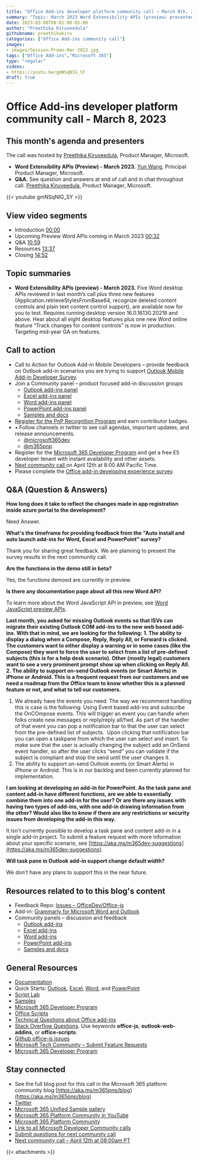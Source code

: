 ```yaml
---
title: "Office Add-ins developer platform community call – March 8th, 2023"
summary: "Topic: March 2023 Word Extensibility APIs (preview) presented by Yun Wang, Principal Product Manager at Microsoft. The call was hosted by Preethika Kiruveedula. Recorded on March 8, 2023."
date: 2023-03-08T08:01:00-05:00
author: "Preethika Kiruveedula"
githubname: preethikakiru
categories: ["Office Add-ins community call"]
images:
- images/Session-Promo-Mar-2023.jpg
tags: ["Office Add-ins","Microsoft 365"]
type: "regular"
videos:
- https://youtu.be/gmNSqNIG_SY
draft: true
---
```


# Office Add-ins developer platform community call - March 8, 2023

## This month's agenda and presenters

The call was hosted by [Preethika Kiruveedula](www.linkedin.com/in/preethika-kiruveedula-529b7a148), Product Manager, Microsoft.

* **Word Extensibility APIs (Preview) - March 2023.** [Yun Wang](https://www.linkedin.com/in/wang-yun-99370463/?originalSubdomain=cn), Principal Product Manager, Microsoft. 
* **Q&A.** See question and answers at end of call and in chat throughout call. [Preethika Kiruveedula](www.linkedin.com/in/preethika-kiruveedula-529b7a14), Product Manager, Microsoft.

{{< youtube gmNSqNIG_SY >}}

## View video segments

* Introduction [00:00](https://youtu.be/gmNSqNIG_SY?t=0)
* Upcoming Preview Word APIs coming in March 2023 [00:32](https://youtu.be/gmNSqNIG_SY?t=32)
* Q&A [10:59](https://youtu.be/gmNSqNIG_SY?t=659)
* Resources [13:37](https://youtu.be/gmNSqNIG_SY?t=817)
* Closing [14:52](https://youtu.be/gmNSqNIG_SY?t=892)

## Topic summaries

* **Word Extensibility APIs (preview) - March 2023.** Five Word desktop APIs reviewed in last month’s call plus three new features (Application.retrieveStylesFromBase64, recognize deleted content controls and plain text content control support), are available now for you to test.  Requires running desktop version 16.0.16130.20218 and above.  Hear about all eight desktop features plus one new Word online feature “Track changes for content controls” is now in production. Targeting mid-year GA on features.

## Call to action

* Call to Action for Outlook Add-in Mobile Developers – provide feedback on Outlook add-in scenarios you are trying to support [Outlook Mobile Add-in Developer Survey](https://forms.office.com/Pages/ResponsePage.aspx?id=v4j5cvGGr0GRqy180BHbRw5b9d2wAdRLj9NKAu1xfddUM1pW).
* Join a Community panel – product focused add-in discussion groups 
    * [Outlook add-ins panel](https://ux.microsoft.com/Panel/OutlookAddinDeveloper)
    * [Excel add-ins panel](https://ux.microsoft.com/Panel/ExcelAddinDeveloper)
    * [Word add-ins panel](https://ux.microsoft.com/Panel/WordAddinDeveloper)
    * [PowerPoint add-ins panel](https://ux.microsoft.com/Panel/PowerPointAddinDeveloper)
    * [Samples and docs](https://ux.microsoft.com/Panel/OfficeAddinImproveSamplesDocs)
* [Register for the PnP Recognition Program](https://pnp.github.io/recognitionprogram/) and earn contributor badges.
* •	Follow channels in twitter to see call agendas, important updates, and release announcements. 
    * [@microsoft365dev](https://twitter.com/microsoft365dev)
    * [@m365pnp](https://twitter.com/m365pnp)
* Register for the [Microsoft 365 Developer Program](https://aka.ms/m365/devprogram) and get a free E5 developer tenant with instant availability and other assets.
* [Next community call ](https://aka.ms/officeaddinscommunitycall) on April 12th at 8:00 AM Pacific Time.
* Please complete the [Office add-in developing experience survey](https://forms.office.com/r/wmzCgccbPa).

## Q&A (Question & Answers)

**How long does it take to reflect the changes made in app registration inside azure portal to the development?**

Need Answer.

**What's the timeframe for providing feedback from the "Auto install and auto launch add-ins for Word, Excel and PowerPoint" survey?**

Thank you for sharing great feedback. We are planning to present the survey results in the next community call.

**Are the functions in the demo still in beta?**

Yes, the functions demoed are currently in preview.

**Is there any documentation page about all this new Word API?**

To learn more about the Word JavaScript API in preview, see [Word JavaScript preview APIs](https://learn.microsoft.com/en-us/javascript/api/requirement-sets/word/word-preview-apis?view=powerpoint-js-preview).

**Last month, you asked for missing Outlook events so that ISVs can migrate their existing Outlook COM add-ins to the new web based add-ins. With that in mind, we are looking for the following: 1. The ability to display a dialog when a Compose, Reply, Reply All, or Forward is clicked. The customers want to either display a warning or in some cases (like the Compose) they want to force the user to select from a list of pre-defined subjects (this is for a help desk scenario). Other (mostly legal) customers want to see a very prominent prompt show up when clicking on Reply All. 2. The ability to support on-send Outlook events (or Smart Alerts) in iPhone or Android. This is a frequent request from our customers and we need a roadmap from the Office team to know whether this is a planned feature or not, and what to tell our customers.**

1. We already have the events you need. The way we recommend handling this is case is the following:
  Using Event based add-ins and subscribe the OnCOmpose events. This will trigger an event you can handle when folks create new messages or reply/reply all/fwd. As part of the handler of that event you can pop a notification bar to that the user can select from the pre-defined list of subjects.  Upon clicking that notification bar you can open a taskpane from which the user can select and insert. To make sure that the user is actually changing the subject add an OnSend event handler, so after the user clicks “send” you can validate if the subject is compliant and stop the send until the user changes it.
2. The ability to support on-send Outlook events (or Smart Alerts) in iPhone or Android. This is in our backlog and  been currently planned for implementation. 

**I am looking at developing an add-in for PowerPoint. As the task pane and content add-in have different functions, are we able to essentially combine them into one add-in for the user? Or are there any issues with having two types of add-ins, with one add-in drawing information from the other? Would also like to know if there are any restrictions or security issues from developing the add-in this way.**

It isn't currently possible to develop a task pane and content add-in in a single add-in project. To submit a feature request with more information about your specific scenario, see [https://aka.ms/m365dev-suggestions](https://aka.ms/m365dev-suggestions).

**Will task pane in Outlook add-in support change default width?**

We don't have any plans to support this in the near future.

## Resources related to to this blog's content

* Feedback Repo: [Issues – OfficeDev/Office-js](https://github.com/OfficeDev/office-js/issues)
* Add-in: [Grammarly for Microsoft Word and Outlook](https://www.grammarly.com/office-addin)
* Community panels – discussion and feedback 
  * [Outlook add-ins](https://ux.microsoft.com/Panel/OutlookAddinDeveloper)
  * [Excel add-ins](https://ux.microsoft.com/Panel/ExcelAddinDeveloper)
  * [Word add-ins ](https://ux.microsoft.com/Panel/WordAddinDeveloper)
  * [PowerPoint add-ins](https://ux.microsoft.com/Panel/PowerPointAddinDeveloper)
  * [Samples and docs](https://ux.microsoft.com/Panel/OfficeAddinImproveSamplesDocs)

## General Resources

* [Documentation](https://aka.ms/office-add-ins-docs)
* Quick Starts: [Outlook](https://docs.microsoft.com/office/dev/add-ins/quickstarts/outlook-quickstart), [Excel](https://docs.microsoft.com/office/dev/add-ins/quickstarts/excel-quickstart-jquery), [Word](https://docs.microsoft.com/office/dev/add-ins/quickstarts/word-quickstart), and [PowerPoint](https://docs.microsoft.com/office/dev/add-ins/quickstarts/powerpoint-quickstart)
* [Script Lab](https://aka.ms/getscriptlab)
* [Samples](https://aka.ms/officeaddinsamples)
* [Microsoft 365 Developer Program](https://aka.ms/M365devprogram)
* [Office Scripts](aka.ms/office-scripts-docs)
* [Technical Questions about Office add-ins](https://aka.ms/office-addins-dev-questions)
* [Stack Overflow Questions](https://stackoverflow.com). Use keywords **office-js**, **outlook-web-addins**, or **office-scripts**.
* [Github office-js issues](https://github.com/OfficeDev/office-js/issues)
* [Microsoft Tech Community – Submit Feature Requests](https://aka.ms/m365dev-suggestions)
* [Microsoft 365 Developer Program](https://aka.ms/M365devprogram)

## Stay connected

* See the full blog post for this call in the Microsoft 365 platform community blog [https://aka.ms/m365pnp/blog](https://aka.ms/m365pnp/blog)
* [Twitter](https://twitter.com/microsoft365dev)
* [Microsoft 365 Unified Sample gallery](https://aka.ms/community/samples)
* [Microsoft 365 Platform Community in YouTube](https://aka.ms/community/videos)
* [Microsoft 365 Platform Community](http://aka.ms/community/home)
* [Link to all Microsoft Developer Community calls](https://aka.ms/M365DevCalls)
* [Submit questions for next community call](https://aka.ms/officeaddinsform)
* [Next community call – April 12th at 08:00am PT](https://aka.ms/officeaddinscommunitycall)

{{< attachments >}}

